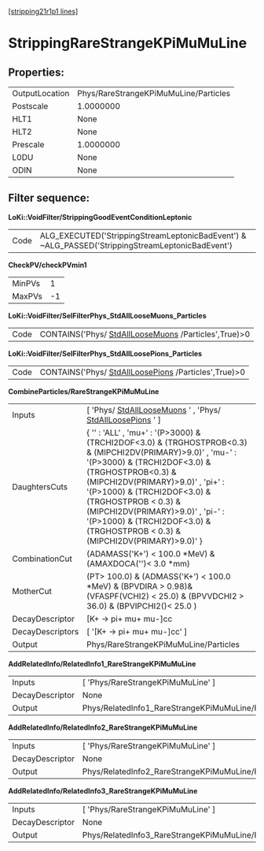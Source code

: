 [[stripping21r1p1 lines]](./stripping21r1p1-leptonic)

# StrippingRareStrangeKPiMuMuLine

## Properties:

|                |                                       |
|----------------|---------------------------------------|
| OutputLocation | Phys/RareStrangeKPiMuMuLine/Particles |
| Postscale      | 1.0000000                             |
| HLT1           | None                                  |
| HLT2           | None                                  |
| Prescale       | 1.0000000                             |
| L0DU           | None                                  |
| ODIN           | None                                  |

## Filter sequence:

**LoKi::VoidFilter/StrippingGoodEventConditionLeptonic**

|      |                                                                                                   |
|------|---------------------------------------------------------------------------------------------------|
| Code | ALG_EXECUTED('StrippingStreamLeptonicBadEvent') & \~ALG_PASSED('StrippingStreamLeptonicBadEvent') |

**CheckPV/checkPVmin1**

|        |     |
|--------|-----|
| MinPVs | 1   |
| MaxPVs | -1  |

**LoKi::VoidFilter/SelFilterPhys_StdAllLooseMuons_Particles**

|      |                                                                                             |
|------|---------------------------------------------------------------------------------------------|
| Code | CONTAINS('Phys/ [StdAllLooseMuons](./stripping21r1p1-stdallloosemuons) /Particles',True)\>0 |

**LoKi::VoidFilter/SelFilterPhys_StdAllLoosePions_Particles**

|      |                                                                                             |
|------|---------------------------------------------------------------------------------------------|
| Code | CONTAINS('Phys/ [StdAllLoosePions](./stripping21r1p1-stdallloosepions) /Particles',True)\>0 |

**CombineParticles/RareStrangeKPiMuMuLine**

|                  |                                                                                                                                                                                                                                                                                                                                                                                            |
|------------------|--------------------------------------------------------------------------------------------------------------------------------------------------------------------------------------------------------------------------------------------------------------------------------------------------------------------------------------------------------------------------------------------|
| Inputs           | [ 'Phys/ [StdAllLooseMuons](./stripping21r1p1-stdallloosemuons) ' , 'Phys/ [StdAllLoosePions](./stripping21r1p1-stdallloosepions) ' ]                                                                                                                                                                                                                                                    |
| DaughtersCuts    | { '' : 'ALL' , 'mu+' : '(P\>3000) & (TRCHI2DOF\<3.0) & (TRGHOSTPROB\<0.3) & (MIPCHI2DV(PRIMARY)\>9.0)' , 'mu-' : '(P\>3000) & (TRCHI2DOF\<3.0) & (TRGHOSTPROB\<0.3) & (MIPCHI2DV(PRIMARY)\>9.0)' , 'pi+' : '(P\>1000) & (TRCHI2DOF\<3.0) & (TRGHOSTPROB \< 0.3) & (MIPCHI2DV(PRIMARY)\>9.0)' , 'pi-' : '(P\>1000) & (TRCHI2DOF\<3.0) & (TRGHOSTPROB \< 0.3) & (MIPCHI2DV(PRIMARY)\>9.0)' } |
| CombinationCut   | (ADAMASS('K+') \< 100.0 \*MeV) & (AMAXDOCA('')\< 3.0 \*mm)                                                                                                                                                                                                                                                                                                                                 |
| MotherCut        | (PT\> 100.0) & (ADMASS('K+') \< 100.0 \*MeV) & (BPVDIRA \> 0.98)& (VFASPF(VCHI2) \< 25.0) & (BPVVDCHI2 \> 36.0) & (BPVIPCHI2()\< 25.0 )                                                                                                                                                                                                                                                    |
| DecayDescriptor  | [K+ -\> pi+ mu+ mu-]cc                                                                                                                                                                                                                                                                                                                                                                   |
| DecayDescriptors | [ '[K+ -\> pi+ mu+ mu-]cc' ]                                                                                                                                                                                                                                                                                                                                                           |
| Output           | Phys/RareStrangeKPiMuMuLine/Particles                                                                                                                                                                                                                                                                                                                                                      |

**AddRelatedInfo/RelatedInfo1_RareStrangeKPiMuMuLine**

|                 |                                                    |
|-----------------|----------------------------------------------------|
| Inputs          | [ 'Phys/RareStrangeKPiMuMuLine' ]                |
| DecayDescriptor | None                                               |
| Output          | Phys/RelatedInfo1_RareStrangeKPiMuMuLine/Particles |

**AddRelatedInfo/RelatedInfo2_RareStrangeKPiMuMuLine**

|                 |                                                    |
|-----------------|----------------------------------------------------|
| Inputs          | [ 'Phys/RareStrangeKPiMuMuLine' ]                |
| DecayDescriptor | None                                               |
| Output          | Phys/RelatedInfo2_RareStrangeKPiMuMuLine/Particles |

**AddRelatedInfo/RelatedInfo3_RareStrangeKPiMuMuLine**

|                 |                                                    |
|-----------------|----------------------------------------------------|
| Inputs          | [ 'Phys/RareStrangeKPiMuMuLine' ]                |
| DecayDescriptor | None                                               |
| Output          | Phys/RelatedInfo3_RareStrangeKPiMuMuLine/Particles |
